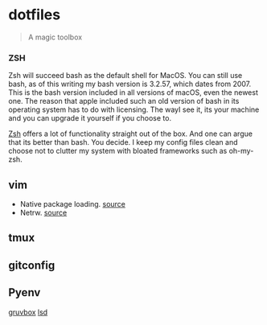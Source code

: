 # dotfiles
> A magic toolbox 

### ZSH

Zsh will succeed bash as the default shell for MacOS. You can still use bash, as of this writing my bash version 
is 3.2.57, which dates from 2007. This is the bash version included in all versions of macOS, even the newest one. 
The reason that apple included such an old version of bash in its operating system has to do with licensing.
The wayI see it, its your machine and you can upgrade it yourself if you choose to.  

[Zsh](https://zsh.sourceforge.io/Doc/Release/zsh_toc.html#SEC_Contents) offers a lot of functionality straight out 
of the box. And one can argue that its better than bash. You decide. I keep my config files clean and choose not 
to clutter my system with bloated frameworks such as oh-my-zsh. 

## vim

- Native package loading. [source](https://vimhelp.org/repeat.txt.html#packages) 
- Netrw. [source](https://vimhelp.org/pi_netrw.txt.html)

## tmux


## gitconfig


## Pyenv


[gruvbox](https://github.com/morhetz/gruvbox)
[lsd](https://github.com/Peltoche/lsd)
